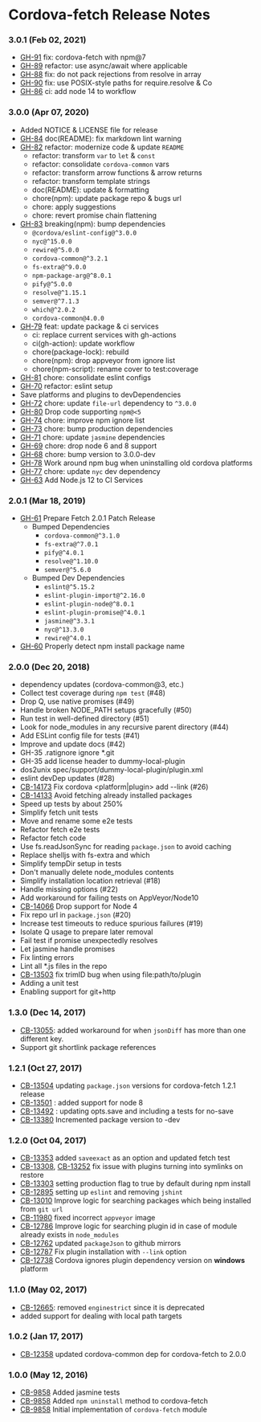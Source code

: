 <!--
#
# Licensed to the Apache Software Foundation (ASF) under one
# or more contributor license agreements.  See the NOTICE file
# distributed with this work for additional information
# regarding copyright ownership.  The ASF licenses this file
# to you under the Apache License, Version 2.0 (the
# "License"); you may not use this file except in compliance
# with the License.  You may obtain a copy of the License at
#
# http://www.apache.org/licenses/LICENSE-2.0
#
# Unless required by applicable law or agreed to in writing,
# software distributed under the License is distributed on an
# "AS IS" BASIS, WITHOUT WARRANTIES OR CONDITIONS OF ANY
#  KIND, either express or implied.  See the License for the
# specific language governing permissions and limitations
# under the License.
#
-->
# Cordova-fetch Release Notes

### 3.0.1 (Feb 02, 2021)

* [GH-91](https://github.com/apache/cordova-fetch/pull/91) fix: cordova-fetch with npm@7
* [GH-89](https://github.com/apache/cordova-fetch/pull/89) refactor: use async/await where applicable
* [GH-88](https://github.com/apache/cordova-fetch/pull/88) fix: do not pack rejections from resolve in array
* [GH-90](https://github.com/apache/cordova-fetch/pull/90) fix: use POSIX-style paths for require.resolve & Co
* [GH-86](https://github.com/apache/cordova-fetch/pull/86) ci: add node 14 to workflow

### 3.0.0 (Apr 07, 2020)

* Added NOTICE & LICENSE file for release
* [GH-84](https://github.com/apache/cordova-fetch/pull/84) doc(README): fix markdown lint warning
* [GH-82](https://github.com/apache/cordova-fetch/pull/82) refactor: modernize code & update `README`
  * refactor: transform `var` to `let` & `const`
  * refactor: consolidate `cordova-common` vars
  * refactor: transform arrow functions & arrow returns
  * refactor: transform template strings
  * doc(README): update & formatting
  * chore(npm): update package repo & bugs url
  * chore: apply suggestions
  * chore: revert promise chain flattening
* [GH-83](https://github.com/apache/cordova-fetch/pull/83) breaking(npm): bump dependencies
  * `@cordova/eslint-config@^3.0.0`
  * `nyc@^15.0.0`
  * `rewire@^5.0.0`
  * `cordova-common@^3.2.1`
  * `fs-extra@^9.0.0`
  * `npm-package-arg@^8.0.1`
  * `pify@^5.0.0`
  * `resolve@^1.15.1`
  * `semver@^7.1.3`
  * `which@^2.0.2`
  * `cordova-common@4.0.0`
* [GH-79](https://github.com/apache/cordova-fetch/pull/79) feat: update package & ci services
  * ci: replace current services with gh-actions
  * ci(gh-action): update workflow
  * chore(package-lock): rebuild
  * chore(npm): drop appveyor from ignore list
  * chore(npm-script): rename cover to test:coverage
* [GH-81](https://github.com/apache/cordova-fetch/pull/81) chore: consolidate eslint configs
* [GH-70](https://github.com/apache/cordova-fetch/pull/70) refactor: eslint setup
* Save platforms and plugins to devDependencies
* [GH-72](https://github.com/apache/cordova-fetch/pull/72) chore: update `file-url` dependency to `^3.0.0`
* [GH-80](https://github.com/apache/cordova-fetch/pull/80) Drop code supporting `npm@<5`
* [GH-74](https://github.com/apache/cordova-fetch/pull/74) chore: improve npm ignore list
* [GH-73](https://github.com/apache/cordova-fetch/pull/73) chore: bump production dependencies
* [GH-71](https://github.com/apache/cordova-fetch/pull/71) chore: update `jasmine` dependencies
* [GH-69](https://github.com/apache/cordova-fetch/pull/69) chore: drop node 6 and 8 support
* [GH-68](https://github.com/apache/cordova-fetch/pull/68) chore: bump version to 3.0.0-dev
* [GH-78](https://github.com/apache/cordova-fetch/pull/78) Work around npm bug when uninstalling old cordova platforms
* [GH-77](https://github.com/apache/cordova-fetch/pull/77) chore: update `nyc` dev dependency
* [GH-63](https://github.com/apache/cordova-fetch/pull/63) Add Node.js 12 to CI Services

### 2.0.1 (Mar 18, 2019)

* [GH-61](https://github.com/apache/cordova-fetch/pull/61) Prepare Fetch 2.0.1 Patch Release
  * Bumped Dependencies
    * `cordova-common@^3.1.0`
    * `fs-extra@^7.0.1`
    * `pify@^4.0.1`
    * `resolve@^1.10.0`
    * `semver@^5.6.0`
  * Bumped Dev Dependencies
    * `eslint@^5.15.2`
    * `eslint-plugin-import@^2.16.0`
    * `eslint-plugin-node@^8.0.1`
    * `eslint-plugin-promise@^4.0.1`
    * `jasmine@^3.3.1`
    * `nyc@^13.3.0`
    * `rewire@^4.0.1`
* [GH-60](https://github.com/apache/cordova-fetch/pull/60) Properly detect npm install package name

### 2.0.0 (Dec 20, 2018)
* dependency updates (cordova-common@3, etc.)
* Collect test coverage during `npm test` (#48)
* Drop Q, use native promises (#49)
* Handle broken NODE_PATH setups gracefully (#50)
* Run test in well-defined directory (#51)
* Look for node_modules in any recursive parent directory (#44)
* Add ESLint config file for tests (#41)
* Improve and update docs (#42)
* GH-35 .ratignore ignore *.git
* GH-35 add license header to dummy-local-plugin
* dos2unix spec/support/dummy-local-plugin/plugin.xml
* eslint devDep updates (#28)
* [CB-14173](https://issues.apache.org/jira/browse/CB-14173) Fix cordova <platform|plugin> add --link (#26)
* [CB-14133](https://issues.apache.org/jira/browse/CB-14133) Avoid fetching already installed packages
* Speed up tests by about 250%
* Simplify fetch unit tests
* Move and rename some e2e tests
* Refactor fetch e2e tests
* Refactor fetch code
* Use fs.readJsonSync for reading `package.json` to avoid caching
* Replace shelljs with fs-extra and which
* Simplify tempDir setup in tests
* Don't manually delete node_modules contents
* Simplify installation location retrieval (#18)
* Handle missing options (#22)
* Add workaround for failing tests on AppVeyor/Node10
* [CB-14066](https://issues.apache.org/jira/browse/CB-14066) Drop support for Node 4
* Fix repo url in `package.json` (#20)
* Increase test timeouts to reduce spurious failures (#19)
* Isolate Q usage to prepare later removal
* Fail test if promise unexpectedly resolves
* Let jasmine handle promises
* Fix linting errors
* Lint all *.js files in the repo
* [CB-13503](https://issues.apache.org/jira/browse/CB-13503) fix trimID bug when using file:path/to/plugin
* Adding a unit test
* Enabling support for git+http

### 1.3.0 (Dec 14, 2017)
* [CB-13055](https://issues.apache.org/jira/browse/CB-13055): added workaround for when `jsonDiff` has more than one different key. 
* Support git shortlink package references

### 1.2.1 (Oct 27, 2017)
* [CB-13504](https://issues.apache.org/jira/browse/CB-13504) updating `package.json` versions for cordova-fetch 1.2.1 release
* [CB-13501](https://issues.apache.org/jira/browse/CB-13501) : added support for node 8
* [CB-13492](https://issues.apache.org/jira/browse/CB-13492) : updating opts.save and including a tests for no-save
* [CB-13380](https://issues.apache.org/jira/browse/CB-13380) Incremented package version to -dev

### 1.2.0 (Oct 04, 2017)
* [CB-13353](https://issues.apache.org/jira/browse/CB-13353) added `saveexact` as an option and updated fetch test
* [CB-13308](https://issues.apache.org/jira/browse/CB-13308), [CB-13252](https://issues.apache.org/jira/browse/CB-13252) fix issue with plugins turning into symlinks on restore
* [CB-13303](https://issues.apache.org/jira/browse/CB-13303) setting production flag to true by default during npm install
* [CB-12895](https://issues.apache.org/jira/browse/CB-12895) setting up `eslint` and removing `jshint`
* [CB-13010](https://issues.apache.org/jira/browse/CB-13010) Improve logic for searching packages which being installed from `git url`
* [CB-11980](https://issues.apache.org/jira/browse/CB-11980) fixed incorrect `appveyor` image
* [CB-12786](https://issues.apache.org/jira/browse/CB-12786) Improve logic for searching plugin id in case of module already exists in `node_modules`
* [CB-12762](https://issues.apache.org/jira/browse/CB-12762) updated `packageJson` to github mirrors
* [CB-12787](https://issues.apache.org/jira/browse/CB-12787) Fix plugin installation with `--link` option
* [CB-12738](https://issues.apache.org/jira/browse/CB-12738) Cordova ignores plugin dependency version on **windows** platform

### 1.1.0 (May 02, 2017)
* [CB-12665](https://issues.apache.org/jira/browse/CB-12665): removed `enginestrict` since it is deprecated
* added support for dealing with local path targets

### 1.0.2 (Jan 17, 2017)
* [CB-12358](https://issues.apache.org/jira/browse/cb-12358) updated cordova-common dep for cordova-fetch to 2.0.0

### 1.0.0 (May 12, 2016)
* [CB-9858](https://issues.apache.org/jira/browse/CB-9858) Added jasmine tests
* [CB-9858](https://issues.apache.org/jira/browse/CB-9858) Added `npm uninstall` method to cordova-fetch
* [CB-9858](https://issues.apache.org/jira/browse/CB-9858) Initial implementation of `cordova-fetch` module
